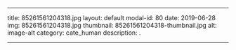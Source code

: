 
---
title: 85261561204318.jpg
layout: default
modal-id: 80
date: 2019-06-28
img: 85261561204318.jpg
thumbnail: 85261561204318-thumbnail.jpg
alt: image-alt
category: cate_human
description: .

---
